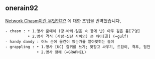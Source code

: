 <h2>onerain92</h2><a href="https://www.notion.so/study66/Remix-The-Yang-to-React-s-Yin-85eda72345ea4865b191a39434632c30#45e7cab4d3284b0d82b4f8146d08c539">Network Chasm이란 무엇인가?</a> 에 대한 초입을 번역했습니다,<br><pre><code>- chasm : • 1.명사 문예체 (땅·바위·얼음 속 등에 난) 아주 깊은 틈[구멍]
          • 2.명사 격식 (사람·집단 사이의) 큰 차이[골] (=gulf)
- handy dandy : 어느 손에 물건이 있는가를 알아맞히는 놀이
- grappling : • 1.명사 [UC] 갈퀴를 쓰기; 맞잡고 싸우기, 드잡이, 격투, 접전
              • 2.명사 항해 (=GRAPNEL)</code></pre>